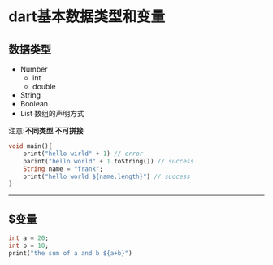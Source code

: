 # dart基本数据类型和变量

## 数据类型

- Number
  - int 
  - double
- String
- Boolean
- List   数组的声明方式



注意:**不同类型 不可拼接**

```dart
void main(){
    print("hello wirld" + 1) // error
    parint("hello world" + 1.toString()) // success
    String name = "frank";
   	print("hello world ${name.length}") // success
}
```

---

## $变量

```dart
int a = 20;
int b = 10;
print("the sum of a and b ${a+b}")
```

